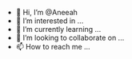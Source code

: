 - 👋 Hi, I’m @Aneeah
- 👀 I’m interested in ...
- 🌱 I’m currently learning ...
- 💞️ I’m looking to collaborate on ...
- 📫 How to reach me ...

<!---
Aneeah/Aneeah is a ✨ special ✨ repository because its `README.md` (this file) appears on your GitHub profile.
You can click the Preview link to take a look at your changes.
--->
